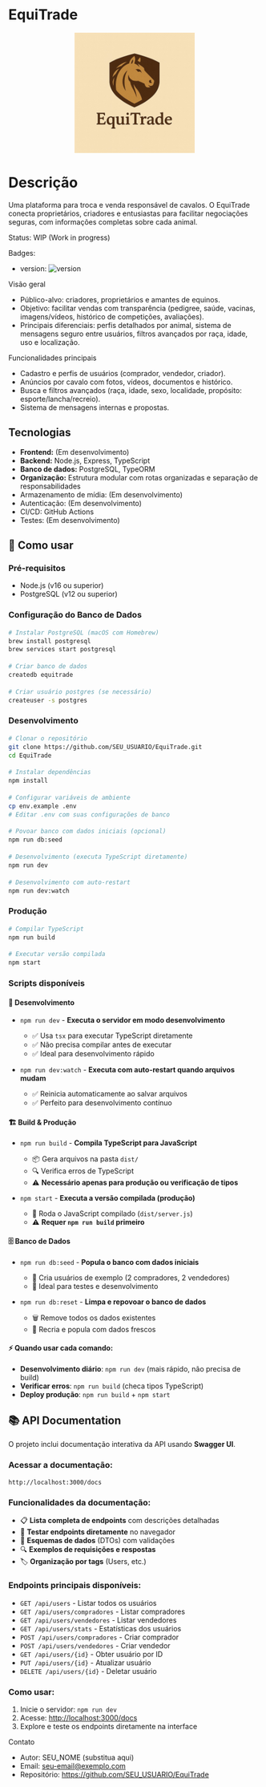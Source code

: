 # EquiTrade
<p align="center">
  <!-- Substitua o caminho abaixo pela sua logo (ex.: /assets/logo.png ou /docs/logo.png) -->
  <img src="Imagens/LOGOCERTA.jpeg" alt="EquiTrade Logo" width="240" />
</p>

# Descrição
Uma plataforma para troca e venda responsável de cavalos. O EquiTrade conecta proprietários, criadores e entusiastas para facilitar negociações seguras, com informações completas sobre cada animal.

Status: WIP (Work in progress)

Badges:
- version: ![version](https://img.shields.io/badge/version-0.1.0-lightgrey)

Visão geral
- Público-alvo: criadores, proprietários e amantes de equinos.
- Objetivo: facilitar vendas com transparência (pedigree, saúde, vacinas, imagens/vídeos, histórico de competições, avaliações).
- Principais diferenciais: perfis detalhados por animal, sistema de mensagens seguro entre usuários, filtros avançados por raça, idade, uso e localização.

Funcionalidades principais
- Cadastro e perfis de usuários (comprador, vendedor, criador).
- Anúncios por cavalo com fotos, vídeos, documentos e histórico.
- Busca e filtros avançados (raça, idade, sexo, localidade, propósito: esporte/lancha/recreio).
- Sistema de mensagens internas e propostas.

## Tecnologias
- **Frontend:** (Em desenvolvimento)
- **Backend:** Node.js, Express, TypeScript
- **Banco de dados:** PostgreSQL, TypeORM
- **Organização:** Estrutura modular com rotas organizadas e separação de responsabilidades
- Armazenamento de mídia: (Em desenvolvimento)
- Autenticação: (Em desenvolvimento)
- CI/CD: GitHub Actions
- Testes: (Em desenvolvimento)

## 🚀 Como usar

### Pré-requisitos
- Node.js (v16 ou superior)
- PostgreSQL (v12 ou superior)

### Configuração do Banco de Dados
```bash
# Instalar PostgreSQL (macOS com Homebrew)
brew install postgresql
brew services start postgresql

# Criar banco de dados
createdb equitrade

# Criar usuário postgres (se necessário)
createuser -s postgres
```

### Desenvolvimento
```bash
# Clonar o repositório
git clone https://github.com/SEU_USUARIO/EquiTrade.git
cd EquiTrade

# Instalar dependências
npm install

# Configurar variáveis de ambiente
cp env.example .env
# Editar .env com suas configurações de banco

# Povoar banco com dados iniciais (opcional)
npm run db:seed

# Desenvolvimento (executa TypeScript diretamente)
npm run dev

# Desenvolvimento com auto-restart
npm run dev:watch
```

### Produção
```bash
# Compilar TypeScript
npm run build

# Executar versão compilada
npm start
```

### Scripts disponíveis

#### 🔧 **Desenvolvimento**
- `npm run dev` - **Executa o servidor em modo desenvolvimento**
  - ✅ Usa `tsx` para executar TypeScript diretamente
  - ✅ Não precisa compilar antes de executar
  - ✅ Ideal para desenvolvimento rápido
  
- `npm run dev:watch` - **Executa com auto-restart quando arquivos mudam**
  - ✅ Reinicia automaticamente ao salvar arquivos
  - ✅ Perfeito para desenvolvimento contínuo

#### 🏗️ **Build & Produção**
- `npm run build` - **Compila TypeScript para JavaScript**
  - 📦 Gera arquivos na pasta `dist/`
  - 🔍 Verifica erros de TypeScript
  - ⚠️ **Necessário apenas para produção ou verificação de tipos**
  
- `npm start` - **Executa a versão compilada (produção)**
  - 🚀 Roda o JavaScript compilado (`dist/server.js`)
  - ⚠️ **Requer `npm run build` primeiro**

#### 🗄️ **Banco de Dados**
- `npm run db:seed` - **Popula o banco com dados iniciais**
  - 👥 Cria usuários de exemplo (2 compradores, 2 vendedores)
  - 🎯 Ideal para testes e desenvolvimento
  
- `npm run db:reset` - **Limpa e repovoar o banco de dados**
  - 🗑️ Remove todos os dados existentes
  - 🌱 Recria e popula com dados frescos

#### ⚡ **Quando usar cada comando:**
- **Desenvolvimento diário**: `npm run dev` (mais rápido, não precisa de build)
- **Verificar erros**: `npm run build` (checa tipos TypeScript)
- **Deploy produção**: `npm run build` + `npm start`

## 📚 **API Documentation**

O projeto inclui documentação interativa da API usando **Swagger UI**.

### **Acessar a documentação:**
```
http://localhost:3000/docs
```

### **Funcionalidades da documentação:**
- 📋 **Lista completa de endpoints** com descrições detalhadas
- 🧪 **Testar endpoints diretamente** no navegador
- 📝 **Esquemas de dados** (DTOs) com validações
- 🔍 **Exemplos de requisições e respostas**
- 🏷️ **Organização por tags** (Users, etc.)

### **Endpoints principais disponíveis:**
- `GET /api/users` - Listar todos os usuários
- `GET /api/users/compradores` - Listar compradores
- `GET /api/users/vendedores` - Listar vendedores  
- `GET /api/users/stats` - Estatísticas dos usuários
- `POST /api/users/compradores` - Criar comprador
- `POST /api/users/vendedores` - Criar vendedor
- `GET /api/users/{id}` - Obter usuário por ID
- `PUT /api/users/{id}` - Atualizar usuário
- `DELETE /api/users/{id}` - Deletar usuário

### **Como usar:**
1. Inicie o servidor: `npm run dev`
2. Acesse: [http://localhost:3000/docs](http://localhost:3000/docs)
3. Explore e teste os endpoints diretamente na interface

Contato
- Autor: SEU_NOME (substitua aqui)
- Email: seu-email@exemplo.com
- Repositório: https://github.com/SEU_USUARIO/EquiTrade
